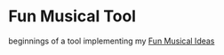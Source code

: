 # Fun Musical Tool

beginnings of a tool implementing my [Fun Musical Ideas](https://cmloegcmluin.wordpress.com/2014/08/01/fun-musical-ideas/)